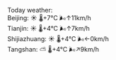 Today weather:  
Beijing: ☀️   🌡️+7°C 🌬️↑11km/h  
Tianjin: ☀️   🌡️+4°C 🌬️↑7km/h  
Shijiazhuang: ☀️   🌡️+4°C 🌬️←0km/h  
Tangshan: ⛅️  🌡️+4°C 🌬️↗9km/h  
